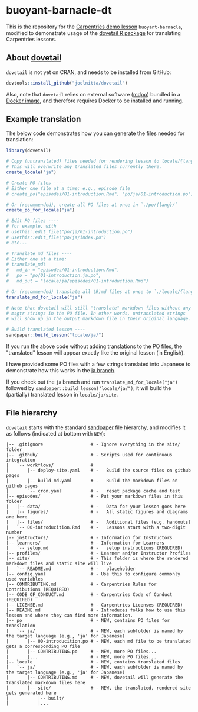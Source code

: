 # buoyant-barnacle-dt
    
This is the repository for the [Carpentries demo lesson](https://carpentries.github.io/sandpaper-docs/introduction.html) `buoyant-barnacle`, 
modified to demonstrate usage
of the [dovetail R package](https://github.com/joelnitta/dovetail) for translating
Carpentries lessons.

## About [dovetail](https://github.com/joelnitta/dovetail)

`dovetail` is not yet on CRAN, and needs to be installed from GitHub:

```r
devtools::install_github("joelnitta/dovetail")
```

Also, note that `dovetail` relies on external software ([mdpo](https://github.com/mondeja/mdpo)) bundled in a [Docker image](https://hub.docker.com/r/joelnitta/mdpo), 
and therefore requires Docker to be installed and running.

## Example translation

The below code demonstrates how you can generate the files needed for translation:

```r
library(dovetail)

# Copy (untranslated) files needed for rendering lesson to locale/{lang}/
# This will overwrite any translated files currently there.
create_locale("ja")

# Create PO files ----
# Either one file at a time; e.g., episode file
# create_po("episodes/01-introduction.Rmd", "po/ja/01-introduction.po")

# Or (recommended), create all PO files at once in `./po/{lang}/`
create_po_for_locale("ja")

# Edit PO files ----
# for example, with
# usethis::edit_file("po/ja/01-introduction.po")
# usethis::edit_file("po/ja/index.po")
# etc...

# Translate md files ----
# Either one at a time:
# translate_md(
#   md_in = "episodes/01-introduction.Rmd",
#   po = "po/01-introduction.ja.po",
#   md_out = "locale/ja/episodes/01-introduction.Rmd")

# Or (recommended) translate all (R)md files at once to `./locale/{lang}/`
translate_md_for_locale("ja")

# Note that dovetail will still "translate" markdown files without any
# msgtr strings in the PO file. In other words, untranslated strings
# will show up in the output markdown file in their original language.

# Build translated lesson ----
sandpaper::build_lesson("locale/ja/")
```

If you run the above code without adding translations to the PO files, the 
"translated" lesson will appear exactly like the original lesson (in English).

I have provided some PO files with a few strings translated into Japanese
to demonstrate how this works in the [ja branch](https://github.com/joelnitta/buoyant-barnacle-dt/tree/ja).

If you check out the `ja` branch and run `translate_md_for_locale("ja")` followed
by `sandpaper::build_lesson("locale/ja/")`, it will build the (partially) translated
lesson in `locale/ja/site`.

## File hierarchy

`dovetail` starts with the standard [sandpaper](https://carpentries.github.io/sandpaper/index.html)
file hierarchy, and modifies it as follows (indicated at bottom with `NEW`):

```
|-- .gitignore                  # - Ignore everything in the site/ folder
|-- .github/                    # - Scripts used for continuous integration
|   `-- workflows/              #
|       |-- deploy-site.yaml    # -   Build the source files on github pages
|       |-- build-md.yaml       # -   Build the markdown files on github pages
|       `-- cron.yaml           # -   reset package cache and test
|-- episodes/                   # - Put your markdown files in this folder
|   |-- data/                   # -   Data for your lesson goes here
|   |-- figures/                # -   All static figures and diagrams are here
|   |-- files/                  # -   Additional files (e.g. handouts) 
|   `-- 00-introducition.Rmd    # -   Lessons start with a two-digit number
|-- instructors/                # - Information for Instructors
|-- learners/                   # - Information for Learners
|   `-- setup.md                # -   setup instructions (REQUIRED)
|-- profiles/                   # - Learner and/or Instructor Profiles
|-- site/                       # - This folder is where the rendered markdown files and static site will live
|   `-- README.md               # -   placeholder
|-- config.yaml                 # - Use this to configure commonly used variables
|-- CONTRIBUTING.md             # - Carpentries Rules for Contributions (REQUIRED)
|-- CODE_OF_CONDUCT.md          # - Carpentries Code of Conduct (REQUIRED)
|-- LICENSE.md                  # - Carpentries Licenses (REQUIRED)
|-- README.md                   # - Introduces folks how to use this lesson and where they can find more information.
|-- po                          # - NEW, contains PO files for translation
|   `-- ja/                     # - NEW, each subfolder is named by the target language (e.g., 'ja' for Japanese)
|       |-- 00-introducition.po # - NEW, each md file to be translated gets a corresponding PO file
|       |-- CONTRIBUTING.po     # - NEW, more PO files...
|       |...                    # - NEW, more PO files...
|-- locale                      # - NEW, contains translated files
|   `-- ja/                     # - NEW, each subfolder is named by the target language (e.g., 'ja' for Japanese)
|       |-- CONTRIBUTING.md     # - NEW, dovetail will generate the translated markdown files here
|       |-- site/               # - NEW, the translated, rendered site gets generated here
|           |-- built/          
|           |...               
```






